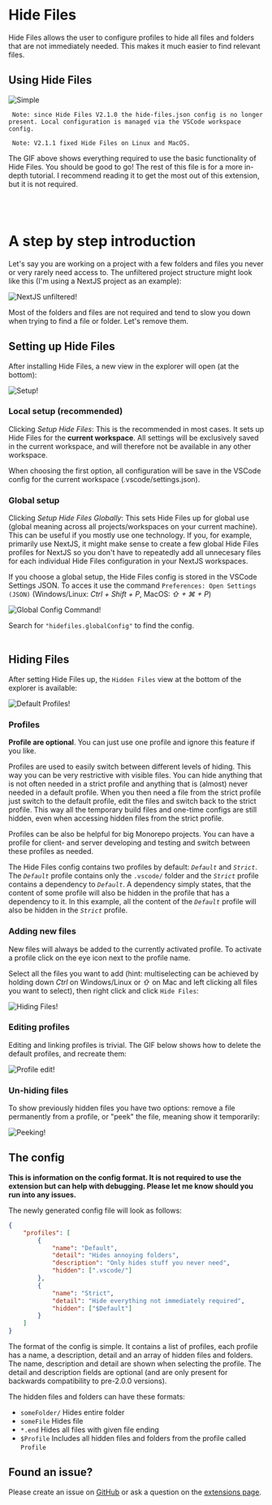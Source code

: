 # Hide Files

Hide Files allows the user to configure profiles to hide all files and folders that are not immediately needed. This makes it much easier to find relevant files.

## Using Hide Files

![Simple](https://i.imgur.com/mNNSGvz.gif)

` Note: since Hide Files V2.1.0 the hide-files.json config is no longer present. Local configuration is managed via the VSCode workspace config.`

` Note: V2.1.1 fixed Hide Files on Linux and MacOS.`

The GIF above shows everything required to use the basic functionality of Hide Files. You should be good to go! The rest of this file is for a more in-depth tutorial. I recommend reading it to get the most out of this extension, but it is not required.

<br><br>

# A step by step introduction

Let's say you are working on a project with a few folders and files you never or very rarely need access to. The unfiltered project structure might look like this (I'm using a NextJS project as an example):

![NextJS unfiltered!](https://i.imgur.com/Kv5WVlc.png)

Most of the folders and files are not required and tend to slow you down when trying to find a file or folder. Let's remove them.

## Setting up Hide Files

After installing Hide Files, a new view in the explorer will open (at the bottom):

![Setup!](https://i.imgur.com/stnNdvC.png)

### Local setup (recommended)

Clicking _Setup Hide Files_: This is the recommended in most cases. It sets up Hide Files for the **current workspace**. All settings will be exclusively saved in the current workspace, and will therefore not be available in any other workspace.

When choosing the first option, all configuration will be save in the VSCode config for the current workspace (.vscode/settings.json).

### Global setup

Clicking _Setup Hide Files Globally_: This sets Hide Files up for global use (global meaning across all projects/workspaces on your current machine). This can be useful if you mostly use one technology. If you, for example, primarily use NextJS, it might make sense to create a few global Hide Files profiles for NextJS so you don't have to repeatedly add all unnecesary files for each individual Hide Files configuration in your NextJS workspaces.

If you choose a global setup, the Hide Files config is stored in the VSCode Settings JSON. To acces it use the command `Preferences: Open Settings (JSON)` (Windows/Linux: _Ctrl + Shift + P_, MacOS: _⇧ + ⌘ + P_)

![Global Config Command!](https://i.imgur.com/pyKxNjP.png)

Search for `"hidefiles.globalConfig"` to find the config.
<br><br>

## Hiding Files

After setting Hide Files up, the `Hidden Files` view at the bottom of the explorer is available:

![Default Profiles!](https://i.imgur.com/j0JsfUs.png)

### Profiles

**Profile are optional**. You can just use one profile and ignore this feature if you like.

Profiles are used to easily switch between different levels of hiding. This way you can be very restrictive with visible files. You can hide anything that is not often needed in a strict profile and anything that is (almost) never needed in a default profile. When you then need a file from the strict profile just switch to the default profile, edit the files and switch back to the strict profile. This way all the temporary build files and one-time configs are still hidden, even when accessing hidden files from the strict profile.

Profiles can be also be helpful for big Monorepo projects. You can have a profile for client- and server developing and testing and switch between these profiles as needed.

The Hide Files config contains two profiles by default: _`Default`_ and _`Strict`_. The _`Default`_ profile contains only the `.vscode/` folder and the _`Strict`_ profile contains a dependency to _`Default`_. A dependency simply states, that the content of some profile will also be hidden in the profile that has a dependency to it. In this example, all the content of the _`Default`_ profile will also be hidden in the _`Strict`_ profile.

### Adding new files

New files will always be added to the currently activated profile. To activate a profile click on the eye icon next to the profile name.

Select all the files you want to add (hint: multiselecting can be achieved by holding down _Ctrl_ on Windows/Linux or _⇧_ on Mac and left clicking all files you want to select), then right click and click `Hide Files`:

![Hiding Files!](https://i.imgur.com/JPia4AC.gif)

### Editing profiles

Editing and linking profiles is trivial. The GIF below shows how to delete the default profiles, and recreate them:

![Profile edit!](https://i.imgur.com/uaH4q8F.gif)

### Un-hiding files

To show previously hidden files you have two options: remove a file permanently from a profile, or "peek" the file, meaning show it temporarily:

![Peeking!](https://i.imgur.com/MKg9EH6.gif)

## The config

**This is information on the config format. It is not required to use the extension but can help with debugging. Please let me know should you run into any issues.**

The newly generated config file will look as follows:

```json
{
    "profiles": [
        {
            "name": "Default",
            "detail": "Hides annoying folders",
            "description": "Only hides stuff you never need",
            "hidden": [".vscode/"]
        },
        {
            "name": "Strict",
            "detail": "Hide everything not immediately required",
            "hidden": ["$Default"]
        }
    ]
}
```

The format of the config is simple. It contains a list of profiles, each profile has a name, a description, detail and an array of hidden files and folders. The name, description and detail are shown when selecting the profile. The detail and description fields are optional (and are only present for backwards compatibility to pre-2.0.0 versions).

The hidden files and folders can have these formats:

-   `someFolder/` Hides entire folder
-   `someFile` Hides file
-   `*.end` Hides all files with given file ending
-   `$Profile` Includes all hidden files and folders from the profile called `Profile`

## Found an issue?

Please create an issue on [GitHub](https://github.com/JeremyFunk/hidefiles) or ask a question on the [extensions page](https://marketplace.visualstudio.com/items?itemName=JeremyFunk.hidefiles).

